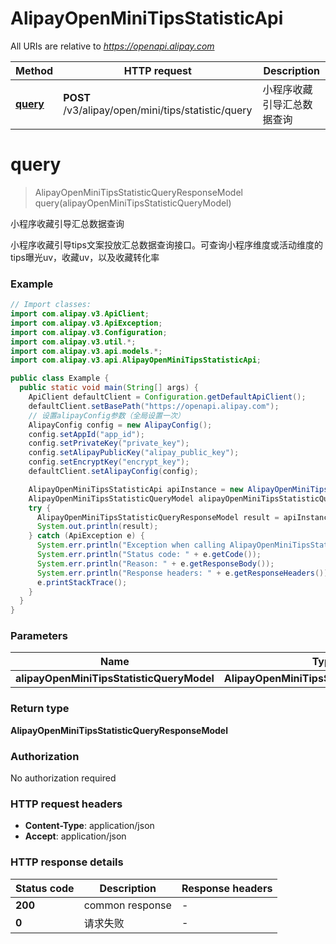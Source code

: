 # AlipayOpenMiniTipsStatisticApi

All URIs are relative to *https://openapi.alipay.com*

| Method | HTTP request | Description |
|------------- | ------------- | -------------|
| [**query**](AlipayOpenMiniTipsStatisticApi.md#query) | **POST** /v3/alipay/open/mini/tips/statistic/query | 小程序收藏引导汇总数据查询 |


<a name="query"></a>
# **query**
> AlipayOpenMiniTipsStatisticQueryResponseModel query(alipayOpenMiniTipsStatisticQueryModel)

小程序收藏引导汇总数据查询

小程序收藏引导tips文案投放汇总数据查询接口。可查询小程序维度或活动维度的tips曝光uv，收藏uv，以及收藏转化率

### Example
```java
// Import classes:
import com.alipay.v3.ApiClient;
import com.alipay.v3.ApiException;
import com.alipay.v3.Configuration;
import com.alipay.v3.util.*;
import com.alipay.v3.api.models.*;
import com.alipay.v3.api.AlipayOpenMiniTipsStatisticApi;

public class Example {
  public static void main(String[] args) {
    ApiClient defaultClient = Configuration.getDefaultApiClient();
    defaultClient.setBasePath("https://openapi.alipay.com");
    // 设置alipayConfig参数（全局设置一次）
    AlipayConfig config = new AlipayConfig();
    config.setAppId("app_id");
    config.setPrivateKey("private_key");
    config.setAlipayPublicKey("alipay_public_key");
    config.setEncryptKey("encrypt_key");
    defaultClient.setAlipayConfig(config);

    AlipayOpenMiniTipsStatisticApi apiInstance = new AlipayOpenMiniTipsStatisticApi(defaultClient);
    AlipayOpenMiniTipsStatisticQueryModel alipayOpenMiniTipsStatisticQueryModel = new AlipayOpenMiniTipsStatisticQueryModel(); // AlipayOpenMiniTipsStatisticQueryModel | 
    try {
      AlipayOpenMiniTipsStatisticQueryResponseModel result = apiInstance.query(alipayOpenMiniTipsStatisticQueryModel);
      System.out.println(result);
    } catch (ApiException e) {
      System.err.println("Exception when calling AlipayOpenMiniTipsStatisticApi#query");
      System.err.println("Status code: " + e.getCode());
      System.err.println("Reason: " + e.getResponseBody());
      System.err.println("Response headers: " + e.getResponseHeaders());
      e.printStackTrace();
    }
  }
}
```

### Parameters

| Name | Type | Description  | Notes |
|------------- | ------------- | ------------- | -------------|
| **alipayOpenMiniTipsStatisticQueryModel** | **AlipayOpenMiniTipsStatisticQueryModel**|  | [optional] |

### Return type

**AlipayOpenMiniTipsStatisticQueryResponseModel**

### Authorization

No authorization required

### HTTP request headers

 - **Content-Type**: application/json
 - **Accept**: application/json

### HTTP response details
| Status code | Description | Response headers |
|-------------|-------------|------------------|
| **200** | common response |  -  |
| **0** | 请求失败 |  -  |

